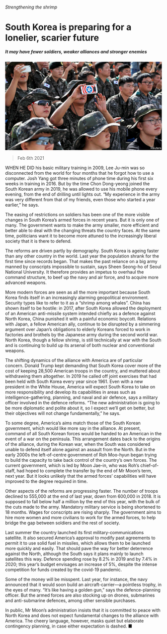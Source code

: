 ###### Strengthening the shrimp

# South Korea is preparing for a lonelier, scarier future 

##### It may have fewer soldiers, weaker alliances and stronger enemies 

![image](images/20210206_ASP001_0.jpg) 

> Feb 6th 2021 


WHEN HE DID his basic military training in 2009, Lee Ju-min was so disconnected from the world for four months that he forgot how to use a computer. Josh Yang got three minutes of phone time during his first six weeks in training in 2016. But by the time Chon Dong-yeong joined the South Korean army in 2019, he was allowed to use his mobile phone every evening, from the end of drilling until lights out. “My experience in the army was very different from that of my friends, even those who started a year earlier,” he says.


The easing of restrictions on soldiers has been one of the more visible changes in South Korea’s armed forces in recent years. But it is only one of many. The government wants to make the army smaller, more efficient and better able to deal with the changing threats the country faces. At the same time, politicians want it to become more attuned to the increasingly liberal society that it is there to defend.



The reforms are driven partly by demography. South Korea is ageing faster than any other country in the world. Last year the population shrank for the first time since records began. That makes the past reliance on a big army manned by conscripts impossible to sustain, says Sheen Seong-ho of Seoul National University. It therefore provides an impetus to overhaul the command structure, to beef up the navy and air force, and to acquire more advanced weapons.


More modern forces are seen as all the more important because South Korea finds itself in an increasingly alarming geopolitical environment. Security types like to refer to it as a “shrimp among whales”. China has shown itself to be hostile: in 2017, after South Korea allowed the deployment of an American anti-missile system intended chiefly as a defence against North Korea, China punished it with a painful economic boycott. Relations with Japan, a fellow American ally, continue to be disrupted by a simmering argument over Japan’s obligations to elderly Koreans forced to work in factories and brothels by the Japanese army during the second world war. North Korea, though a fellow shrimp, is still technically at war with the South and is continuing to build up its arsenal of both nuclear and conventional weapons.


The shifting dynamics of the alliance with America are of particular concern. Donald Trump kept demanding that South Korea cover more of the cost of keeping 28,500 American troops in the country, and muttered about withdrawing them altogether. In 2019 he called off joint exercises that had been held with South Korea every year since 1961. Even with a new president in the White House, America will expect South Korea to take on more responsibility and develop its capabilities in areas such as intelligence-gathering, planning, and naval and air defence, says a military officer involved in the defence reforms. “The new administration is going to be more diplomatic and polite about it, so I expect we’ll get on better, but their objectives will not change fundamentally,” he says.


To some degree, America’s aims match those of the South Korean government, which would like more say in the alliance. At present, command of all South Korean forces would be handed to an American in the event of a war on the peninsula. This arrangement dates back to the origins of the alliance, during the Korean war, when the South was considered unable to defend itself alone against an assault from the North. But in the early 2000s the left-of-centre government of Roh Moo-hyun began trying to build the capacity to take back control of the country’s own forces. The current government, which is led by Moon Jae-in, who was Roh’s chief-of-staff, had hoped to complete the transfer by the end of Mr Moon’s term, next year. But it looks unlikely that the armed forces’ capabilities will have improved to the degree required in time.


Other aspects of the reforms are progressing faster. The number of troops declined to 555,000 at the end of last year, down from 600,000 in 2018. It is supposed to fall below half a million by the end of this year, with the bulk of the cuts made to the army. Mandatory military service is being shortened to 18 months. Wages for conscripts are rising sharply. The government aims to hire more women and more civilians to work for the armed forces, to help bridge the gap between soldiers and the rest of society.


Last summer the country launched its first military-communications satellite. It also secured America’s approval to modify past agreements to permit it to use solid fuel in missiles, which allows them to be launched more quickly and easily. That should pave the way for better deterrence against the North, although the South says it plans mainly to launch satellites this way. Defence spending rose by 8.2% in 2019 and by 7.4% in 2020; this year’s budget envisages an increase of 5%, despite the intense competition for funds created by the covid-19 pandemic.


Some of the money will be misspent. Last year, for instance, the navy announced that it would soon build an aircraft-carrier—a pointless trophy, in the eyes of many. “It’s like having a golden gun,” says the defence-planning officer. But the armed forces are also stocking up on drones, submarines and anti-submarine defences, among other sensible purchases.


In public, Mr Moon’s administration insists that it is committed to peace with North Korea and does not expect fundamental changes to the alliance with America. The cheery language, however, masks quiet but elaborate contingency planning, in case either expectation is dashed. ■

